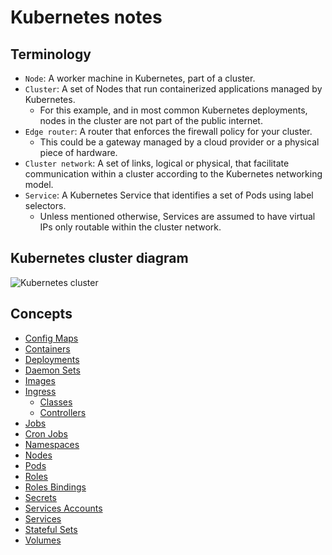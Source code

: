 # Kubernetes notes

## Terminology

- `Node`: A worker machine in Kubernetes, part of a cluster.
- `Cluster`: A set of Nodes that run containerized applications managed by Kubernetes. 
    - For this example, and in most common Kubernetes deployments, nodes in the cluster are not part of the public internet.
- `Edge router`: A router that enforces the firewall policy for your cluster.
    - This could be a gateway managed by a cloud provider or a physical piece of hardware.
- `Cluster network`: A set of links, logical or physical, that facilitate communication within a cluster according to the Kubernetes networking model.
- `Service`: A Kubernetes Service that identifies a set of Pods using label selectors.
    - Unless mentioned otherwise, Services are assumed to have virtual IPs only routable within the cluster network.

## Kubernetes cluster diagram

![Kubernetes cluster](images/cluster.png)

## Concepts

- [Config Maps](concepts/config_maps.md)
- [Containers](concepts/containers.md)
- [Deployments](concepts/deployments.md)
- [Daemon Sets](concepts/daemon_sets.md)
- [Images](concepts/images.md)
- [Ingress](concepts/ingress/main.md)
    - [Classes](concepts/ingress/classes.md)
    - [Controllers](concepts/ingress/controllers.md)
- [Jobs](concepts/jobs.md)
- [Cron Jobs](concepts/cron_jobs.md)
- [Namespaces](concepts/namespaces.md)
- [Nodes](concepts/nodes.md)
- [Pods](concepts/pods.md)
- [Roles](concepts/roles.md)
- [Roles Bindings](concepts/roles_bindings.md)
- [Secrets](concepts/secrets.md)
- [Services Accounts](concepts/service_accounts.md)
- [Services](concepts/services.md)
- [Stateful Sets](concepts/stateful_sets.md)
- [Volumes](concepts/volumes.md)
